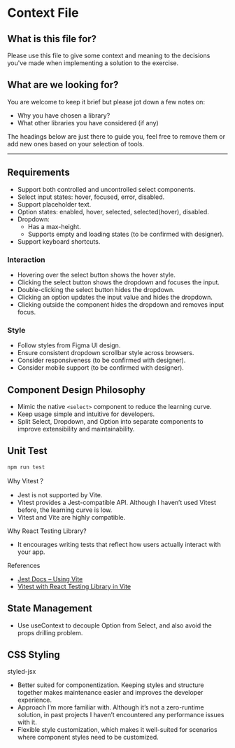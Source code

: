 # Context File

## What is this file for?

Please use this file to give some context and meaning to the decisions you've made when implementing a solution to the exercise.

## What are we looking for?

You are welcome to keep it brief but please jot down a few notes on:

- Why you have chosen a library?
- What other libraries you have considered (if any)

The headings below are just there to guide you, feel free to remove them or add new ones based on your selection of tools.

---

## Requirements

- Support both controlled and uncontrolled select components.
- Select input states: hover, focused, error, disabled.
- Support placeholder text.
- Option states: enabled, hover, selected, selected(hover), disabled.
- Dropdown:
  - Has a max-height.
  - Supports empty and loading states (to be confirmed with designer).
- Support keyboard shortcuts.

### Interaction

- Hovering over the select button shows the hover style.
- Clicking the select button shows the dropdown and focuses the input.
- Double-clicking the select button hides the dropdown.
- Clicking an option updates the input value and hides the dropdown.
- Clicking outside the component hides the dropdown and removes input focus.

### Style

- Follow styles from Figma UI design.
- Ensure consistent dropdown scrollbar style across browsers.
- Consider responsiveness (to be confirmed with designer).
- Consider mobile support (to be confirmed with designer).

## Component Design Philosophy

- Mimic the native `<select>` component to reduce the learning curve.
- Keep usage simple and intuitive for developers.
- Split Select, Dropdown, and Option into separate components to improve extensibility and maintainability.

## Unit Test

`npm run test`

Why Vitest？

- Jest is not supported by Vite.
- Vitest provides a Jest-compatible API. Although I haven’t used Vitest before, the learning curve is low.
- Vitest and Vite are highly compatible.

Why React Testing Library?

- It encourages writing tests that reflect how users actually interact with your app.

References

- [Jest Docs – Using Vite](https://jestjs.io/docs/getting-started#using-vite)
- [Vitest with React Testing Library in Vite](https://victorbruce82.medium.com/vitest-with-react-testing-library-in-react-created-with-vite-3552f0a9a19a)

## State Management

- Use useContext to decouple Option from Select, and also avoid the props drilling problem.

## CSS Styling

styled-jsx

- Better suited for componentization. Keeping styles and structure together makes maintenance easier and improves the developer experience.
- Approach I’m more familiar with. Although it’s not a zero-runtime solution, in past projects I haven’t encountered any performance issues with it.
- Flexible style customization, which makes it well-suited for scenarios where component styles need to be customized.
